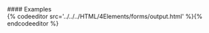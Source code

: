 <section data-markdown>
<script type="text/template">
#output
This HTML5 block element defines a region that will be used to display output from some calculation or form control.
</script>
</section>

<section data-markdown>
<script type="text/template">
###HTML5 Standard Syntax
```
<output
     accesskey="spaced list of accelerator key(s)"
     class="class name(s)"
     contenteditable="true | false | inherit"
     contextmenu="id of menu"
     data-X="user-defined data"
     dir="ltr | rtl"
     draggable="true | false | auto"
     for="list of spaced id values of related elements"
     form="id of related form element"
     hidden="hidden"
     id="unique alphanumeric identifier"
     itemid="microdata id in URL format"
     itemprop="microdata value"
     itemref="space-separated list of IDs that may contain microdata"
     itemscope="itemscope"
     itemtype="microdata type in URL format"
     lang="language code"
     name="element name for submission purposes"
     spellcheck="true | false"
     style="style information"
     tabindex="number"
     title="advisory text">
</output>
```
</script>
</section>

<section data-markdown data-render=both>
<script type="text/template" >
###Element-Specific Attributes
* `for` This attribute should be set to the id value(s) of the elements that target this element.
* `form` This attribute should be set to the id value of the form element that the output element is associated with; otherwise, the nearest parent form is used.
* `name` This attribute should set the name to be used in a name/value pair if the element is used in form submission.
</script>
</section>
#### Examples
<section>
{% codeeditor src='../../../HTML/4Elements/forms/output.html' %}{% endcodeeditor %}
</section>

<section data-markdown>
<script type="text/template">
###Notes
* This element supports two useful event handlers that are globally defined by HTML5, onformchange and onforminput, if the element will be used to monitor forms it is associated with rather than forms targeting it.
</script>
</section>